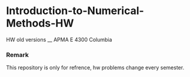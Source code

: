 # Introduction-to-Numerical-Methods-HW
HW old versions __ APMA E 4300 Columbia
### Remark
This repository is only for refrence, hw problems change every semester.
